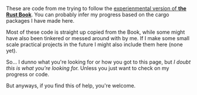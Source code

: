 These are code from me trying to follow the [experienmental version of **the Rust Book**](https://rust-book.cs.brown.edu/).
You can probably infer my progress based on the cargo packages I have made here.

Most of these code is straight up copied from the Book, while some might have also been tinkered or messed around with by me. If I make some small scale practical projects in the future I might also include them here (none yet).

So... I dunno what you're looking for or how you got to this page, but *I doubt this is what you're looking for.*
Unless you just want to check on my progress or code.

But anyways, if you find this of help, you're welcome.
